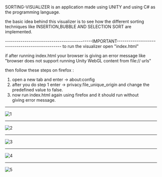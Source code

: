 SORTING-VISUALIZER is an application made using UNITY and using C# as the programming language.

the basic idea behind this visualizer is to see how the different sorting techniques like INSERTION,BUBBLE AND SELECTION SORT are implemented.


---------------------------------------------IMPORTANT-------------------------------------------------
to run the visualizer open "index.html"

if after running index.html your browser is giving an error message like 
"browser does not support running Unity WebGL content from file:// urls"

then follow these steps on firefox : 
1. open a new tab and enter ->    about:config
2. after you do step 1 enter ->    privacy.file_unique_origin
   and change the predefined value to false.
3. now run index.html again using firefox and it should run without      
    giving error message.   
---------------------------------------------------------------------------------------------------------------------

![1](https://user-images.githubusercontent.com/55275135/104321092-2ba17400-5509-11eb-865f-0c68c6993db6.jpg)

----

![2](https://user-images.githubusercontent.com/55275135/104691421-3be56900-572c-11eb-86cb-bd0eba3a7d9b.jpg)

----
![3](https://user-images.githubusercontent.com/55275135/104691436-4273e080-572c-11eb-9062-f7757ea50060.jpg)

----
![4](https://user-images.githubusercontent.com/55275135/104691446-47d12b00-572c-11eb-98d3-64bbe1123405.jpg)

----
![5](https://user-images.githubusercontent.com/55275135/104691465-4ef83900-572c-11eb-86a8-20994836c755.jpg)
